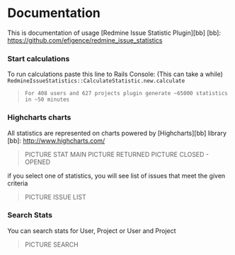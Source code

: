 # Documentation

This is documentation of usage [Redmine Issue Statistic Plugin][bb]
[bb]: https://github.com/efigence/redmine_issue_statistics


### Start calculations

To run calculations paste this line to Rails Console: (This can take a while)
`RedmineIssueStatistics::CalculateStatistic.new.calculate`
> `For 408 users and 627 projects plugin generate ~65000 statistics in ~50 minutes`

### Highcharts charts

All statistics are represented on charts powered by [Highcharts][bb] library
[bb]: http://www.highcharts.com/ 
> PICTURE STAT MAIN
> PICTURE RETURNED
> PICTURE CLOSED - OPENED 

if you select one of statistics, you will see list of issues that meet the given criteria
> PICTURE ISSUE LIST

### Search Stats

You can search stats for User, Project or User and Project
> PICTURE SEARCH

### 
